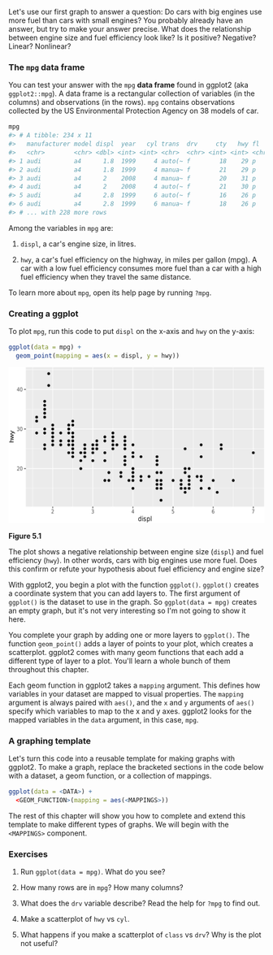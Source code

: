 
Let's use our first graph to answer a question: Do cars with big engines use more fuel than cars with small engines? You probably already have an answer, but try to make your answer precise. What does the relationship between engine size and fuel efficiency look like? Is it positive? Negative? Linear? Nonlinear?

### The `mpg` data frame

You can test your answer with the `mpg` __data frame__ found in ggplot2 (aka  `ggplot2::mpg`). A data frame is a rectangular collection of variables (in the columns) and observations (in the rows). `mpg` contains observations collected by the US Environmental Protection Agency on 38 models of car. 


```r
mpg
#> # A tibble: 234 x 11
#>   manufacturer model displ  year   cyl trans  drv     cty   hwy fl    class
#>   <chr>        <chr> <dbl> <int> <int> <chr>  <chr> <int> <int> <chr> <chr>
#> 1 audi         a4      1.8  1999     4 auto(~ f        18    29 p     comp~
#> 2 audi         a4      1.8  1999     4 manua~ f        21    29 p     comp~
#> 3 audi         a4      2    2008     4 manua~ f        20    31 p     comp~
#> 4 audi         a4      2    2008     4 auto(~ f        21    30 p     comp~
#> 5 audi         a4      2.8  1999     6 auto(~ f        16    26 p     comp~
#> 6 audi         a4      2.8  1999     6 manua~ f        18    26 p     comp~
#> # ... with 228 more rows
```

Among the variables in `mpg` are:

1. `displ`, a car's engine size, in litres.

1. `hwy`, a car's fuel efficiency on the highway, in miles per gallon (mpg). 
  A car with a low fuel efficiency consumes more fuel than a car with a high 
  fuel efficiency when they travel the same distance. 

To learn more about `mpg`, open its help page by running `?mpg`.

### Creating a ggplot

To plot `mpg`, run this code to put `displ` on the x-axis and `hwy` on the y-axis:


```r
ggplot(data = mpg) + 
  geom_point(mapping = aes(x = displ, y = hwy))
```



![Figure 5.1](visualize_files/figure-latex/unnamed-chunk-4-1.jpg)

**Figure 5.1**

The plot shows a negative relationship between engine size (`displ`) and fuel efficiency (`hwy`). In other words, cars with big engines use more fuel. Does this confirm or refute your hypothesis about fuel efficiency and engine size?

With ggplot2, you begin a plot with the function `ggplot()`. `ggplot()` creates a coordinate system that you can add layers to. The first argument of `ggplot()` is the dataset to use in the graph. So `ggplot(data = mpg)` creates an empty graph, but it's not very interesting so I'm not going to show it here.

You complete your graph by adding one or more layers to `ggplot()`. The function `geom_point()` adds a layer of points to your plot, which creates a scatterplot. ggplot2 comes with many geom functions that each add a different type of layer to a plot. You'll learn a whole bunch of them throughout this chapter.

Each geom function in ggplot2 takes a `mapping` argument. This defines how variables in your dataset are mapped to visual properties. The `mapping` argument is always paired with `aes()`, and the `x` and `y` arguments of `aes()` specify which variables to map to the x and y axes. ggplot2 looks for the mapped variables in the `data` argument, in this case, `mpg`.

### A graphing template

Let's turn this code into a reusable template for making graphs with ggplot2. To make a graph, replace the bracketed sections in the code below with a dataset, a geom function, or a collection of mappings.


```r
ggplot(data = <DATA>) + 
  <GEOM_FUNCTION>(mapping = aes(<MAPPINGS>))
```

The rest of this chapter will show you how to complete and extend this template to make different types of graphs. We will begin with the `<MAPPINGS>` component.

### Exercises

1.  Run `ggplot(data = mpg)`. What do you see?

1.  How many rows are in `mpg`? How many columns?

1.  What does the `drv` variable describe?  Read the help for `?mpg` to find
    out.
     
1.  Make a scatterplot of `hwy` vs `cyl`.

1.  What happens if you make a scatterplot of `class` vs `drv`? Why is
    the plot not useful?

